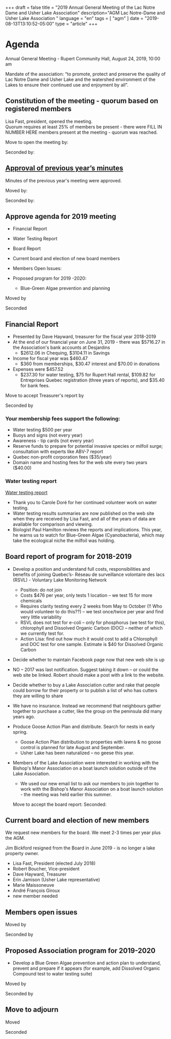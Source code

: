 +++
draft = false
title = "2019 Annual General Meeting of the Lac Notre Dame and Usher Lake Association"
description="AGM Lac Notre-Dame and Usher Lake Association "
language = "en"
tags = [
    "agm"
]
date = "2019-08-13T13:10:52-05:00"
type = "article"
+++
<!-- markdownlint-disable MD033 MD041 MD002 MD026-->

# Agenda

Annual General Meeting - Rupert Community Hall, August 24, 2019, 10:00 am

Mandate of the association:
“to promote, protect and preserve the quality of Lac Notre Dame and Usher Lake and the watershed environment of the Lakes to ensure their continued use and enjoyment by all”.

## Constitution of the meeting - quorum based on registered members

Lisa Fast, president, opened the meeting.  
Quorum requires at least 25% of members be present - there were FILL IN NUMBER HERE members present at the meeting - quorum was reached.  

Move to open the meeting by:

Seconded by: 

## [Approval of previous year’s minutes](https://lacnotredame.org/assets/docs/minutes/2018boardreport/)

Minutes of the previous year's meeting were approved. 

Moved by:

Seconded by:

## Approve agenda for 2019 meeting
* Financial Report
* Water Testing Report
* Board Report
* Current board and election of new board members
* Members Open Issues: 






* Proposed program for 2019 -2020: 
  * Blue-Green Algae prevention and planning





Moved by
  
Seconded

## Financial Report  

* Presented by Dave Hayward, treasurer for the fiscal year 2018-2019
* At the end of our financial year on June 31, 2019 - there was $5716.27 in the Association's bank accounts at Desjardins
  * $2612.06 in Chequing, $3104.11 in Savings
* Income for fiscal year was $460.47
  * $360 from memberships, $30.47 interest and $70.00 in donations
* Expenses were $457.52
  * $237.30 for water testing, $75 for Rupert Hall rental, $109.82 for Entreprises Quebec registration (three years of reports), and $35.40 for bank fees.

Move to accept Treasurer's report by 

Seconded by  

### Your membership fees support the following:

* Water testing $500 per year
* Buoys and signs (not every year)
* Awareness - tip cards  (not every year)
* Reserve funds to prepare for potential invasive species or milfoil surge; consultation with experts like ABV-7 report
* Quebec non-profit corporation fees ($35/year)
* Domain name and hosting fees for the web site every two years ($40.00)

### Water testing report 

[Water testing report](https://lacnotredame.org/water/qualityreports/)

* Thank you to Carole Doré for her continued volunteer work on water testing.
* Water testing results summaries are now published on the web site when they are received by Lisa Fast, and all of the years of data are available for comparison and viewing. 
* Biologist Paul Hamilton reviews the reports and implications. This year, he warns us to watch for Blue-Green Algae (Cyanobacteria), which may take the ecological niche the milfoil was holding. 

 

## Board report of program for 2018-2019
* Develop a position and understand full costs, responsibilities and benefits of joining Quebec’s- Réseau de surveillance volontaire des lacs (RSVL) - Voluntary Lake Monitoring Network
  * Position: do not join
  * Costs $476 per year, only tests 1 location – we test 15 for more chemicals
  * Requires clarity testing every 2 weeks from May to October (!! Who would volunteer to do this??) – we test once/twice per year and find very little variability
  * RSVL does not test for e-coli – only for phosphorus (we test for this), chlorophyll and Dissolved Organic Carbon (DOC) – neither of which we currently test for. 
  * Action Lisa: find out how much it would cost to add a Chlorophyll and DOC test for one sample. Estimate is $40 for Dissolved Organic Carbon
*	Decide whether to maintain Facebook page now that new web site is up 
  * NO – 2017 was last notification. Suggest taking it down – or could the web site be linked. Robert should make a post with a link to the website. 
*	Decide whether to buy a Lake Association cutter and rake that people could borrow for their property or to publish a list of who has cutters they are willing to share
  * We have no insurance. Instead we recommend that neighbours gather together to purchase a cutter, like the group on the peninsula did many years ago.  
* Produce Goose Action Plan and distribute. Search for nests in early spring. 
  *	Goose Action Plan distribution to properties with lawns & no goose control is planned for late August and September. 
  *	Usher Lake has been naturalized – no geese this year. 
* Members of the Lake Association were interested in working with the Bishop's Manor Association on a boat launch solution outside of the Lake Association.
  * We used our new email list to ask our members to join together to work with the Bishop's Manor Association on a boat launch solution - the meeting was held earlier this summer. 
  
  Move to accept the board report: 
  Seconded: 

## Current board and election of new members

We request new members for the board. We meet 2-3 times per year plus the AGM. 

Jim Bickford resigned from the Board in June 2019 - is no longer a lake property owner.

* Lisa Fast, President (elected July 2018)
* Robert Boucher, Vice-president
* Dave Hayward, Treasurer
* Erin Jamison (Usher Lake representative)
* Marie Maissoneuve 
* André François Giroux 
* new member needed

## Members open issues






  
  Moved by
  
  Seconded by 

## Proposed Association program for 2019-2020
* Develop a Blue Green Algae prevention and action plan to understand, prevent and prepare if it appears (for example, add Dissolved Organic Compound test to water testing suite)





  


Moved by

Seconded by

## Move to adjourn

Moved 

Seconded 
